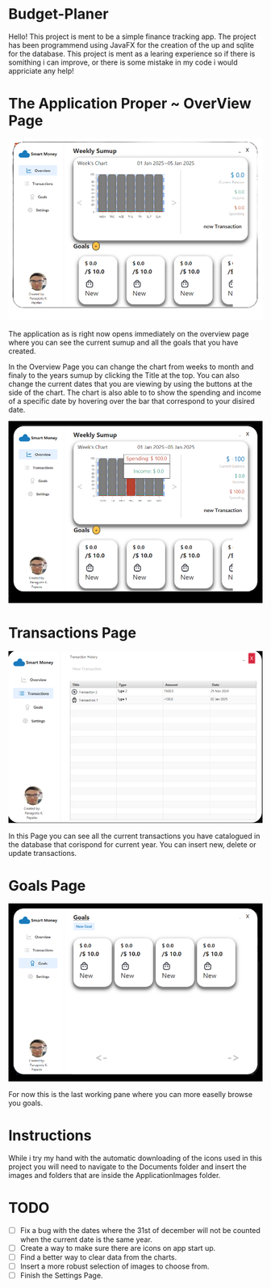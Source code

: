 # Budget-Planer
Hello! This project is ment to be a simple finance tracking app. The project has been  programmend using JavaFX for the creation of the up and sqlite for the database.
This project is ment as a learing experience so if there is somithing i can improve, or there is some mistake in my code i would appriciate any help!

# The Application Proper ~ OverView Page
![Application Overview](file.png)

The application as is right now opens immediately on the overview page where you can see the current sumup and all the goals that you have created.

In the Overview Page you can change the chart from weeks to month and finaly to the years sumup by clicking the Title at the top. You can also change the current dates that you are viewing 
by using the buttons at the side of the chart. The chart is also able to to show the spending and income of a specific date by hovering over the bar that correspond to your disired date.

![Showcase of Chart](showcase.png)

# Transactions Page
![Transactions page](transactions.png)

In this Page you can see all the current transactions you have catalogued in the database that corispond for current year. You can insert new, delete or update transactions.

# Goals Page
![goals.png](goals.png)

For now this is the last working pane where you can more easelly browse you goals.

# Instructions 
While i try my hand with the automatic downloading of the icons used in this project you will need to navigate to the Documents folder and insert the images and folders that are inside  the ApplicationImages folder.

# TODO 
- [ ] Fix a bug with the dates where the 31st of december will not be counted when the current date is the same year.
- [ ] Create a way to make sure there are icons on app start up.
- [ ] Find a better way to clear data from the charts.
- [ ] Insert a more robust selection of images to choose from.
- [ ] Finish the Settings Page.
